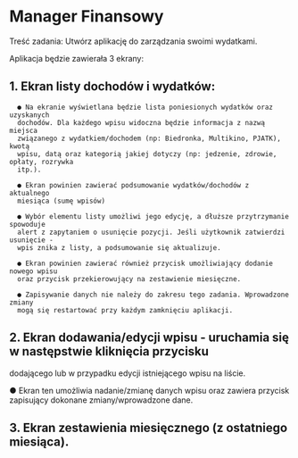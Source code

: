 # Manager Finansowy
Treść zadania: Utwórz aplikację do zarządzania swoimi wydatkami.

Aplikacja będzie zawierała 3 ekrany:
## 1. Ekran listy dochodów i wydatków:
      ● Na ekranie wyświetlana będzie lista poniesionych wydatków oraz uzyskanych
      dochodów. Dla każdego wpisu widoczna będzie informacja z nazwą miejsca
      związanego z wydatkiem/dochodem (np: Biedronka, Multikino, PJATK), kwotą
      wpisu, datą oraz kategorią jakiej dotyczy (np: jedzenie, zdrowie, opłaty, rozrywka
      itp.).

      ● Ekran powinien zawierać podsumowanie wydatków/dochodów z aktualnego
      miesiąca (sumę wpisów)

      ● Wybór elementu listy umożliwi jego edycję, a dłuższe przytrzymanie spowoduje
      alert z zapytaniem o usunięcie pozycji. Jeśli użytkownik zatwierdzi usunięcie -
      wpis znika z listy, a podsumowanie się aktualizuje.

      ● Ekran powinien zawierać również przycisk umożliwiający dodanie nowego wpisu
      oraz przycisk przekierowujący na zestawienie miesięczne.

      ● Zapisywanie danych nie należy do zakresu tego zadania. Wprowadzone zmiany
      mogą się restartować przy każdym zamknięciu aplikacji.

## 2. Ekran dodawania/edycji wpisu - uruchamia się w następstwie kliknięcia przycisku
dodającego lub w przypadku edycji istniejącego wpisu na liście.

  ● Ekran ten umożliwia nadanie/zmianę danych wpisu oraz zawiera przycisk
  zapisujący dokonane zmiany/wprowadzone dane.
  
## 3. Ekran zestawienia miesięcznego (z ostatniego miesiąca).
